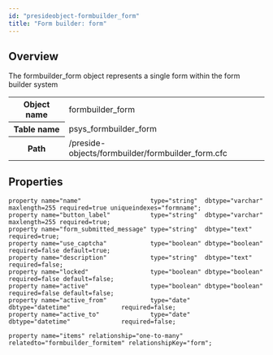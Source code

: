 ```yaml
---
id: "presideobject-formbuilder_form"
title: "Form builder: form"
---
```


## Overview


The formbuilder_form object represents a single form within the form builder system

<div class="table-responsive"><table class="table table-condensed"><tr><th>Object name</th><td>  formbuilder_form</td></tr><tr><th>Table name</th><td>  psys_formbuilder_form</td></tr><tr><th>Path</th><td>  /preside-objects/formbuilder/formbuilder_form.cfc</td></tr></table></div>

## Properties


```luceescript
property name="name"                   type="string"  dbtype="varchar" maxlength=255 required=true uniqueindexes="formname";
property name="button_label"           type="string"  dbtype="varchar" maxlength=255 required=true;
property name="form_submitted_message" type="string"  dbtype="text"                  required=true;
property name="use_captcha"            type="boolean" dbtype="boolean"               required=false default=true;
property name="description"            type="string"  dbtype="text"                  required=false;
property name="locked"                 type="boolean" dbtype="boolean"               required=false default=false;
property name="active"                 type="boolean" dbtype="boolean"               required=false default=false;
property name="active_from"            type="date"    dbtype="datetime"              required=false;
property name="active_to"              type="date"    dbtype="datetime"              required=false;

property name="items" relationship="one-to-many" relatedto="formbuilder_formitem" relationshipKey="form";
```